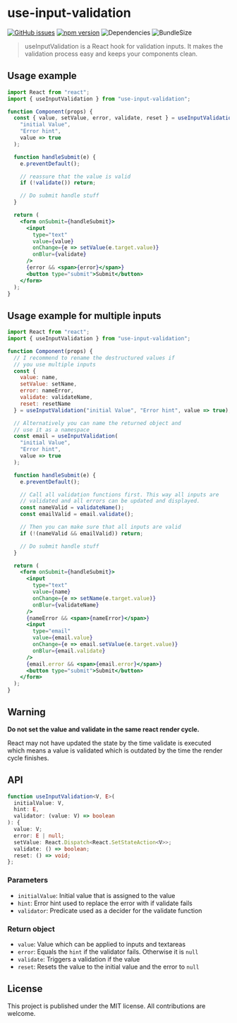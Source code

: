 # use-input-validation

[![GitHub issues](https://flat.badgen.net/github/issues/christoph-fricke/logging-library)](https://github.com/christoph-fricke/logging-library/issues)
[![npm version](https://flat.badgen.net/npm/v/logging-library)](https://www.npmjs.com/package/logging-library)
![Dependencies](https://flat.badgen.net/david/dep/christoph-fricke/logging-library)
![BundleSize](https://flat.badgen.net/bundlephobia/minzip/logging-library)

> useInputValidation is a React hook for validation inputs. It makes the
> validation process easy and keeps your components clean.

## Usage example

```jsx
import React from "react";
import { useInputValidation } from "use-input-validation";

function Component(props) {
  const { value, setValue, error, validate, reset } = useInputValidation(
    "initial Value",
    "Error hint",
    value => true
  );

  function handleSubmit(e) {
    e.preventDefault();

    // reassure that the value is valid
    if (!validate()) return;

    // Do submit handle stuff
  }

  return (
    <form onSubmit={handleSubmit}>
      <input
        type="text"
        value={value}
        onChange={e => setValue(e.target.value)}
        onBlur={validate}
      />
      {error && <span>{error}</span>}
      <button type="submit">Submit</button>
    </form>
  );
}
```

## Usage example for multiple inputs

```jsx
import React from "react";
import { useInputValidation } from "use-input-validation";

function Component(props) {
  // I recommend to rename the destructured values if
  // you use multiple inputs
  const {
    value: name,
    setValue: setName,
    error: nameError,
    validate: validateName,
    reset: resetName
  } = useInputValidation("initial Value", "Error hint", value => true);

  // Alternatively you can name the returned object and
  // use it as a namespace
  const email = useInputValidation(
    "initial Value",
    "Error hint",
    value => true
  );

  function handleSubmit(e) {
    e.preventDefault();

    // Call all validation functions first. This way all inputs are
    // validated and all errors can be updated and displayed.
    const nameValid = validateName();
    const emailValid = email.validate();

    // Then you can make sure that all inputs are valid
    if (!(nameValid && emailValid)) return;

    // Do submit handle stuff
  }

  return (
    <form onSubmit={handleSubmit}>
      <input
        type="text"
        value={name}
        onChange={e => setName(e.target.value)}
        onBlur={validateName}
      />
      {nameError && <span>{nameError}</span>}
      <input
        type="email"
        value={email.value}
        onChange={e => email.setValue(e.target.value)}
        onBlur={email.validate}
      />
      {email.error && <span>{email.error}</span>}
      <button type="submit">Submit</button>
    </form>
  );
}
```

## Warning

**Do not set the value and validate in the same react render cycle.**

React may not have updated the state by the time validate is executed which
means a value is validated which is outdated by the time the render cycle
finishes.

## API

```ts
function useInputValidation<V, E>(
  initialValue: V,
  hint: E,
  validator: (value: V) => boolean
): {
  value: V;
  error: E | null;
  setValue: React.Dispatch<React.SetStateAction<V>>;
  validate: () => boolean;
  reset: () => void;
};
```

### Parameters

- `initialValue`: Initial value that is assigned to the value
- `hint`: Error hint used to replace the error with if validate fails
- `validator`: Predicate used as a decider for the validate function

### Return object

- `value`: Value which can be applied to inputs and textareas
- `error`: Equals the `hint` if the validator fails. Otherwise it is `null`
- `validate`: Triggers a validation if the value
- `reset`: Resets the value to the initial value and the error to `null`

## License

This project is published under the MIT license. All contributions are welcome.
